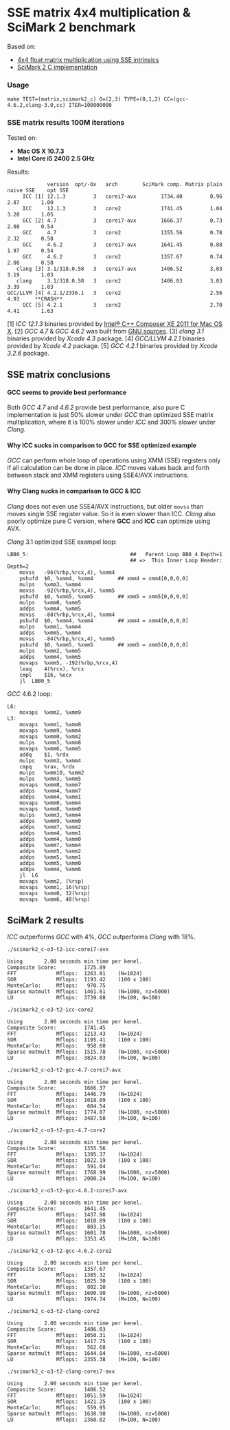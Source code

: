 # SSE matrix 4x4 multiplication & SciMark 2 benchmark

Based on:

* [4x4 float matrix multiplication using SSE intrinsics](http://fhtr.blogspot.com/2010/02/4x4-float-matrix-multiplication-using.html)
* [SciMark 2 C implementation](http://leonardo-m.livejournal.com/82803.html)

### Usage

`make TEST=(matrix,scimark2_c) O=(2,3) TYPE=(0,1,2) CC=(gcc-4.6.2,clang-3.0,cc) ITER=100000000`

### SSE matrix results 100M iterations

Tested on:

* **Mac OS X 10.7.3**
* **Intel Core i5 2400 2.5 GHz**

Results:

	             version  opt/-Ox   arch        SciMark comp. Matrix plain  naive SSE    opt SSE
	     ICC [1] 12.1.3         3   corei7-avx        1734.40         0.96       2.87       1.00
	     ICC     12.1.3         3   core2             1741.45         1.04       3.20       1.05
	     GCC [2] 4.7            3   corei7-avx        1666.37         0.73       2.08       0.54
	     GCC     4.7            3   core2             1355.56         0.78       2.32       0.58
	     GCC     4.6.2          3   corei7-avx        1641.45         0.88       1.97       0.54
	     GCC     4.6.2          3   core2             1357.67         0.74       2.08       0.58
	   clang [3] 3.1/318.0.58   3   corei7-avx        1406.52         3.03       3.19       1.03
	   clang     3.1/318.0.58   3   core2             1406.03         3.03       3.39       1.03
	GCC/LLVM [4] 4.2.1/2336.1   3   core2                             2.56       4.93     **CRASH**
	     GCC [5] 4.2.1          3   core2                             2.70       4.41       1.63

[1] *ICC 12.1.3* binaries provided by [Intel® C++ Composer XE 2011 for Mac OS X](http://software.intel.com/en-us/articles/intel-composer-xe/).
[2] *GCC 4.7* & *GCC 4.6.2* was built from [GNU sources](http://gcc.gnu.org/).
[3] *clang 3.1* binaries provided by *Xcode 4.3* package.
[4] *GCC/LLVM 4.2.1* binaries provided by *Xcode 4.2* package.
[5] *GCC 4.2.1* binaries provided by *Xcode 3.2.6* package.

## SSE matrix conclusions

#### GCC seems to provide best performance

Both *GCC 4.7* and *4.6.2* provide best performance, also pure C implementation is just 50% slower under *GCC* than optimized SSE matrix multiplication, where it is 100% slower under *ICC* and 300% slower under *Clang*.

#### Why ICC sucks in comparison to GCC for SSE optimized example

*GCC* can perform whole loop of operations using XMM (SSE) registers only if all calculation can be done in place. *ICC* moves values back and forth between stack and XMM registers using SSE4/AVX instructions.

#### Why Clang sucks in comparison to GCC & ICC

*Clang* does not even use SSE4/AVX instructions, but older `movss` than moves single SSE register value. So it is even slower than ICC. *Clang* also poorly optimize pure C version, where **GCC** and **ICC** can optimize using AVX.

*Clang* 3.1 optimized SSE exampel loop:

	LBB0_5:                                 ##   Parent Loop BB0_4 Depth=1
	                                        ## =>  This Inner Loop Header: Depth=2
		movss	-96(%rbp,%rcx,4), %xmm4
		pshufd	$0, %xmm4, %xmm4        ## xmm4 = xmm4[0,0,0,0]
		mulps	%xmm3, %xmm4
		movss	-92(%rbp,%rcx,4), %xmm5
		pshufd	$0, %xmm5, %xmm5        ## xmm5 = xmm5[0,0,0,0]
		mulps	%xmm0, %xmm5
		addps	%xmm4, %xmm5
		movss	-88(%rbp,%rcx,4), %xmm4
		pshufd	$0, %xmm4, %xmm4        ## xmm4 = xmm4[0,0,0,0]
		mulps	%xmm1, %xmm4
		addps	%xmm5, %xmm4
		movss	-84(%rbp,%rcx,4), %xmm5
		pshufd	$0, %xmm5, %xmm5        ## xmm5 = xmm5[0,0,0,0]
		mulps	%xmm2, %xmm5
		addps	%xmm4, %xmm5
		movaps	%xmm5, -192(%rbp,%rcx,4)
		leaq	4(%rcx), %rcx
		cmpl	$16, %ecx
		jl	LBB0_5

*GCC* 4.6.2 loop:

	L6:
		movaps	%xmm2, %xmm9
	L3:
		movaps	%xmm1, %xmm8
		movaps	%xmm9, %xmm4
		movaps	%xmm0, %xmm2
		mulps	%xmm3, %xmm8
		movaps	%xmm6, %xmm5
		addq	$1, %rdx
		mulps	%xmm3, %xmm4
		cmpq	%rax, %rdx
		mulps	%xmm10, %xmm2
		mulps	%xmm3, %xmm5
		movaps	%xmm8, %xmm7
		addps	%xmm4, %xmm7
		addps	%xmm4, %xmm1
		movaps	%xmm0, %xmm4
		movaps	%xmm8, %xmm0
		mulps	%xmm3, %xmm4
		addps	%xmm9, %xmm0
		addps	%xmm7, %xmm2
		addps	%xmm4, %xmm1
		addps	%xmm4, %xmm0
		addps	%xmm7, %xmm4
		addps	%xmm5, %xmm2
		addps	%xmm5, %xmm1
		addps	%xmm5, %xmm0
		addps	%xmm4, %xmm6
		jl	L6
		movaps	%xmm2, (%rsp)
		movaps	%xmm1, 16(%rsp)
		movaps	%xmm0, 32(%rsp)
		movaps	%xmm6, 48(%rsp)

## SciMark 2 results

*ICC* outperforms *GCC* with 4%, *GCC* outperforms *Clang* with 18%.

`./scimark2_c-o3-t2-icc-corei7-avx`

	Using       2.00 seconds min time per kenel.
	Composite Score:         1725.89
	FFT             Mflops:  1263.81    (N=1024)
	SOR             Mflops:  1193.42    (100 x 100)
	MonteCarlo:     Mflops:   970.75
	Sparse matmult  Mflops:  1461.61    (N=1000, nz=5000)
	LU              Mflops:  3739.88    (M=100, N=100)

`./scimark2_c-o3-t2-icc-core2`

	Using       2.00 seconds min time per kenel.
	Composite Score:         1741.45
	FFT             Mflops:  1213.43    (N=1024)
	SOR             Mflops:  1195.41    (100 x 100)
	MonteCarlo:     Mflops:   958.60
	Sparse matmult  Mflops:  1515.78    (N=1000, nz=5000)
	LU              Mflops:  3824.03    (M=100, N=100)

`./scimark2_c-o3-t2-gcc-4.7-corei7-avx`

	Using       2.00 seconds min time per kenel.
	Composite Score:         1666.37
	FFT             Mflops:  1446.79    (N=1024)
	SOR             Mflops:  1018.09    (100 x 100)
	MonteCarlo:     Mflops:   604.54
	Sparse matmult  Mflops:  1774.87    (N=1000, nz=5000)
	LU              Mflops:  3487.58    (M=100, N=100)

`./scimark2_c-o3-t2-gcc-4.7-core2`

	Using       2.00 seconds min time per kenel.
	Composite Score:         1355.56
	FFT             Mflops:  1395.37    (N=1024)
	SOR             Mflops:  1022.19    (100 x 100)
	MonteCarlo:     Mflops:   591.04
	Sparse matmult  Mflops:  1768.99    (N=1000, nz=5000)
	LU              Mflops:  2000.24    (M=100, N=100)

`./scimark2_c-o3-t2-gcc-4.6.2-corei7-avx`

	Using       2.00 seconds min time per kenel.
	Composite Score:         1641.45
	FFT             Mflops:  1437.98    (N=1024)
	SOR             Mflops:  1010.89    (100 x 100)
	MonteCarlo:     Mflops:   803.15
	Sparse matmult  Mflops:  1601.78    (N=1000, nz=5000)
	LU              Mflops:  3353.45    (M=100, N=100)

`./scimark2_c-o3-t2-gcc-4.6.2-core2`

	Using       2.00 seconds min time per kenel.
	Composite Score:         1357.67
	FFT             Mflops:  1385.32    (N=1024)
	SOR             Mflops:  1025.30    (100 x 100)
	MonteCarlo:     Mflops:   802.10
	Sparse matmult  Mflops:  1600.90    (N=1000, nz=5000)
	LU              Mflops:  1974.74    (M=100, N=100)

`./scimark2_c-o3-t2-clang-core2`

	Using       2.00 seconds min time per kenel.
	Composite Score:         1406.03
	FFT             Mflops:  1050.31    (N=1024)
	SOR             Mflops:  1417.75    (100 x 100)
	MonteCarlo:     Mflops:   562.68
	Sparse matmult  Mflops:  1644.04    (N=1000, nz=5000)
	LU              Mflops:  2355.38    (M=100, N=100)

`./scimark2_c-o3-t2-clang-corei7-avx`

	Using       2.00 seconds min time per kenel.
	Composite Score:         1406.52
	FFT             Mflops:  1051.59    (N=1024)
	SOR             Mflops:  1421.25    (100 x 100)
	MonteCarlo:     Mflops:   559.95
	Sparse matmult  Mflops:  1638.98    (N=1000, nz=5000)
	LU              Mflops:  2360.82    (M=100, N=100)
